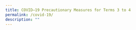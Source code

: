 ```yaml
---
title: COVID–19 Precautionary Measures for Terms 3 to 4
permalink: /covid-19/
description: ""
---
```

